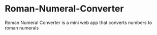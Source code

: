 # Roman-Numeral-Converter
Roman Numeral Converter is a mini web app that converts numbers to roman numerals
